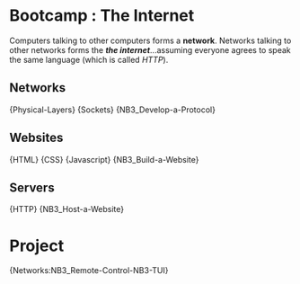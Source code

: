# Bootcamp : The Internet
Computers talking to other computers forms a **network**. Networks talking to other networks forms the ***the internet***...assuming everyone agrees to speak the same language (which is called *HTTP*). 

## Networks
{Physical-Layers}
{Sockets}
{NB3_Develop-a-Protocol}

## Websites
{HTML}
{CSS}
{Javascript}
{NB3_Build-a-Website}

## Servers
{HTTP}
{NB3_Host-a-Website}

# Project
{Networks:NB3_Remote-Control-NB3-TUI}
